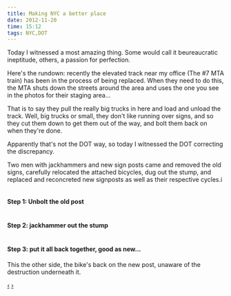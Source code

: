 ```yaml
---
title: Making NYC a better place
date: 2012-11-20
time: 15:12
tags: NYC,DOT
---
```

<div class="span9">
<p>
Today I witnessed a most amazing thing. Some would call it beureaucratic ineptitude,
others, a passion for perfection. </p>
<p>
Here's the rundown: recently the elevated track near my office (The #7 MTA train) has been
in the process of being replaced. When they need to do this, the MTA shuts down the streets 
around the area and uses the one you see in the photos for their staging area...
</p><p>
That is to say they pull the really big trucks in here and load and unload the track. 
Well, big trucks or small, they don't like running over signs, and so they cut them down 
to get them out of the way, and bolt them back on when they're done. </p>
<p>
Apparently that's not the DOT way, so today I witnessed the DOT correcting the discrepancy.
</p><p>
Two men with jackhammers and new sign posts came and removed the old signs, carefully relocated the attached 
bicycles, dug out the stump, and replaced and reconcreted new signposts as well as their respective cycles.i
</p>
<div id="myCarousel" class="carousel slide">
<div class="carousel-inner">
<div class="item active">
<img src="/assets/img/DOT/DSC_4360.JPG" alt="">
<div class="carousel-caption">
 <h4>Step 1: Unbolt the old post</h4>
  </div>
   </div>
   <div class="item">
   <img src="/assets/img/DOT/DSC_4362.JPG" alt="">
   <div class="carousel-caption">
   <h4>Step 2: jackhammer out the stump</h4>
  </div>
  <div class="item">
   <img src="/assets/img/DOT/DSC_4364.JPG" alt="">
  <div class="carousel-caption">
  <h4>Step 3: put it all back together, good as new...</h4>
<p>This the other side, the bike's back on the new post, unaware of the 
destruction underneath it. </p>
 </div>
</div>
 </div>
  <a class="left carousel-control" href="#myCarousel" data-slide="prev">&lsaquo;</a>
  <a class="right carousel-control" href="#myCarousel" data-slide="next">&rsaquo;</a>
 </div>
 </div>
</div>
